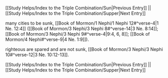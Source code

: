 [[Study Helps/Index to the Triple Combination/Sun|Previous Entry]]  ||  [[Study Helps/Index to the Triple Combination/Supper|Next Entry]]

 many cities to be sunk, [[Book of Mormon/1 Nephi/1 Nephi 12#^verse-4|1 Ne. 12:4]] ([[Book of Mormon/3 Nephi/3 Nephi 8#^verse-14|3 Ne. 8:14]]; [[Book of Mormon/3 Nephi/3 Nephi 9#^verse-4|9:4, 6, 8]]; [[Book of Mormon/4 Nephi#^verse-9|4 Ne. 1:9]]).

 righteous are spared and are not sunk, [[Book of Mormon/3 Nephi/3 Nephi 10#^verse-12|3 Ne. 10:12-13]].

[[Study Helps/Index to the Triple Combination/Sun|Previous Entry]]  ||  [[Study Helps/Index to the Triple Combination/Supper|Next Entry]]
